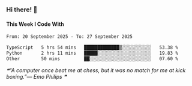 ### Hi there! 👋

#### This Week I Code With
<!--START_SECTION:waka-->

```txt
From: 20 September 2025 - To: 27 September 2025

TypeScript   5 hrs 54 mins   █████████████▒░░░░░░░░░░░   53.38 %
Python       2 hrs 11 mins   █████░░░░░░░░░░░░░░░░░░░░   19.83 %
Other        50 mins         ██░░░░░░░░░░░░░░░░░░░░░░░   07.60 %
```

<!--END_SECTION:waka-->

<!--STARTS_HERE_QUOTE_README-->
<i>❝“A computer once beat me at chess, but it was no match for me at kick boxing.”— Emo Philips  ❞</i>
<!--ENDS_HERE_QUOTE_README-->
